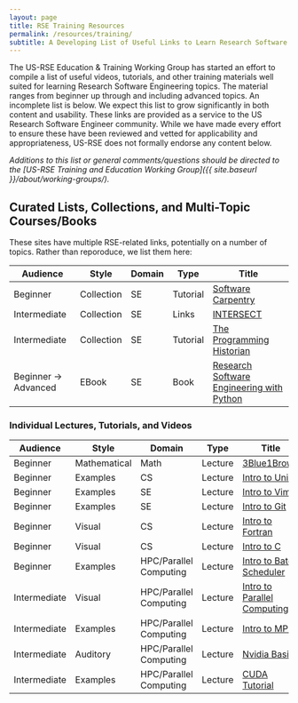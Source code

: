 ```yaml
---
layout: page
title: RSE Training Resources
permalink: /resources/training/
subtitle: A Developing List of Useful Links to Learn Research Software Engineering
---
```


The US-RSE Education & Training Working Group has started an effort to compile a list of
useful videos, tutorials, and other training materials well suited for learning Research Software Engineering topics. The material ranges from beginner up through and including advanced topics.
An incomplete list is below.
We expect this list to grow significantly in both content and usability.
These links are provided as a service to the US Research Software Engineer community.
While we have made every effort to ensure these have been reviewed and vetted for applicability and appropriateness, US-RSE does not formally endorse any content below.

_Additions to this list or general comments/questions should be directed to the [US-RSE Training and Education Working Group]({{ site.baseurl }}/about/working-groups/)._



## Curated Lists, Collections, and Multi-Topic Courses/Books
These sites have multiple RSE-related links, potentially on a number of topics.
Rather than reporoduce, we list them here:

| Audience | Style | Domain | Type | Title |
| -------- | ----- | ------ | ---- | ----- |
| Beginner | Collection | SE | Tutorial | [Software Carpentry](https://software-carpentry.org/lessons/) |
| Intermediate | Collection | SE | Links | [INTERSECT](https://intersect-training.github.io/training-links/) |
| Intermediate |	Collection |	SE | Tutorial |	[The Programming Historian](https://programminghistorian.org/) |
| Beginner -> Advanced | EBook | SE | Book | [Research Software Engineering with Python](https://merely-useful.github.io/py-rse/index.html) |

### Individual Lectures, Tutorials, and Videos

| Audience | Style | Domain | Type | Title |
| -------- | ----- | ------ | ---- | ----- |
| Beginner | Mathematical | Math | Lecture | [3Blue1Brown](https://www.3blue1brown.com/) |
| Beginner | Examples | CS | Lecture | [Intro to Unix](https://vimeo.com/279273125) |
| Beginner | Examples | SE | Lecture | [Intro to Vim](https://vimeo.com/279277260) |
| Beginner | Examples | SE | Lecture | [Intro to Git](https://vimeo.com/279287047) |
| Beginner | Visual | CS | Lecture | [Intro to Fortran](https://vimeo.com/279286109) |
| Beginner | Visual | CS | Lecture | [Intro to C](https://vimeo.com/279284053) |
| Beginner | Examples | HPC/Parallel Computing | Lecture | [Intro to Batch Scheduler](https://vimeo.com/279278776) |
| Intermediate | Visual | HPC/Parallel Computing | Lecture | [Intro to Parallel Computing](https://vimeo.com/279288481) |
| Intermediate | Examples | HPC/Parallel Computing | Lecture | [Intro to MPI](https://vimeo.com/279313080) |
| Intermediate | Auditory | HPC/Parallel Computing | Lecture | [Nvidia Basics](https://vimeo.com/371964454) |
| Intermediate | Examples | HPC/Parallel Computing | Lecture | [CUDA Tutorial](https://www.olcf.ornl.gov/cuda-training-series/) |
